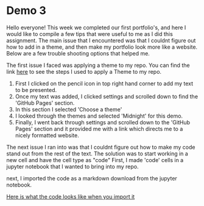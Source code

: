# Demo 3


Hello everyone!
This week we completed our first portfolio's, and here I would like to compile a few tips that were useful to me as I did this assignment.
The main issue that I encountered was that I couldnt figure out how to add in a theme, and then make my portfolio look more like a website. Below are a few trouble shooting options that helped me.

The first issue I faced was applying a theme to my repo. You can find the link [here](demo3_screenshot.pdf) to see the steps I used to apply a Theme to my repo.
1. First I clicked on the pencil icon in top right hand corner to add my text to be presented. 
2. Once my text was added, I clicked settings and scrolled down to find the 'GitHub Pages' section.
3. In this section I selected 'Choose a theme'
4. I looked through the themes and selected 'Midnight' for this demo.
5. Finally, I went back through settings and scrolled down to the 'GitHub Pages' section and it provided me with a link which directs me to a nicely formatted website.

The next issue I ran into was that I couldnt figure out how to make my code stand out from the rest of the text. The solution was to start working in a new cell and have the cell type as "code"
First, I made 'code' cells in a jupyter notebook that I wanted to bring into my repo. 

next, I imported the code as a markdown download from the jupyter notebook.

[Here is what the code looks like when you import it](Demo_3.md.webarchive) 


